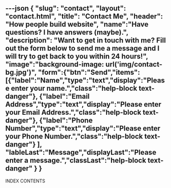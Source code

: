 ---json
{
    "slug": "contact",
    "layout": "contact.html",
    "title": "Contact Me",
    "header": "How people build website",
    "name":"Have questions? I have answers (maybe).",
    "description": "Want to get in touch with me? Fill out the form below to send me a message and I will try to get back to you within 24 hours!",
    "image":"background-image: url('img/contact-bg.jpg')",
     "form":{"btn":"Send","items":[{"label":"Name","type":"text","display":"Please enter your name.","class":"help-block text-danger"},
     {"label":"Email Address","type":"text","display":"Please enter your Email Address.","class":"help-block text-danger"},
     {"label":"Phone Number","type":"text","display":"Please enter your Phone Number.","class":"help-block text-danger"}
    ],
     "lableLast":"Message","displayLast":"Please enter a message.","classLast":"help-block text-danger"
    }
}
---
INDEX CONTENTS